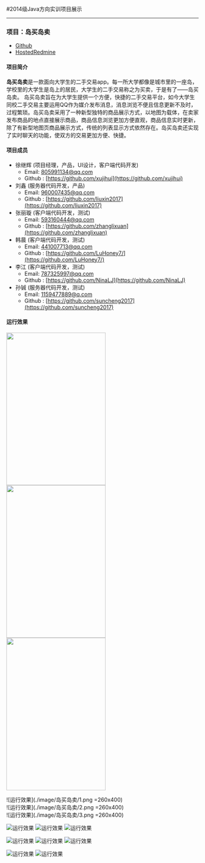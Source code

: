 #2014级Java方向实训项目展示

---------

### 项目：岛买岛卖

* [Github](https://github.com/xujihui/IslandTrading) 
* [HostedRedmine](http://www.hostedredmine.com/projects/island/wiki)

#### 项目简介

**岛买岛卖**是一款面向大学生的二手交易app。每一所大学都像是城市里的一座岛，学校里的大学生是岛上的居民，大学生的二手交易称之为买卖，于是有了——岛买岛卖。
岛买岛卖旨在为大学生提供一个方便，快捷的二手交易平台，如今大学生同校二手交易主要运用QQ作为媒介发布消息，消息浏览不便且信息更新不及时，过程繁琐。岛买岛卖采用了一种新型独特的商品展示方式，以地图为载体，在卖家发布商品的地点直接展示商品，商品信息浏览更加方便直观，商品信息实时更新，除了有新型地图页商品展示方式，传统的列表显示方式依然存在。岛买岛卖还实现了实时聊天的功能，使双方的交易更加方便、快捷。

#### 项目成员

* 徐继辉 (项目经理，产品，UI设计，客户端代码开发) 
    * Email: <805991134@qq.com>
    * Github : [https://github.com/xujihui](https://github.com/xujihui)
* 刘鑫 (服务器代码开发，产品) 
    * Email: <960007435@qq.com>
    * Github : [https://github.com/liuxin2017](https://github.com/liuxin2017)
* 张丽璇 (客户端代码开发，测试)
    * Email: <593160444@qq.com>
    * Github : [https://github.com/zhanglixuan](https://github.com/zhanglixuan)
* 韩晨 (客户端代码开发，测试)
    * Email: <441007713@qq.com>
    * Github : [https://github.com/LuHoney7/](https://github.com/LuHoney7/)
* 李江 (客户端代码开发，测试)
    * Email: <787325997@qq.com>
    * Github : [https://github.com/NinaLJ](https://github.com/NinaLJ)
* 孙铖 (服务器代码开发，测试)
    * Email: <1159477889@q.com>
    * Github : [https://github.com/suncheng2017](https://github.com/suncheng2017)

#### 运行效果
<img src="./image/岛买岛卖/1.png" width=260 height=400 />
<img src="./image/岛买岛卖/2.png" width=260 height=400 />
<img src="./image/岛买岛卖/3.png" width=260 height=400 />

![运行效果](./image/岛买岛卖/1.png =260x400)  
![运行效果](./image/岛买岛卖/2.png =260x400)  
![运行效果](./image/岛买岛卖/3.png =260x400)

![运行效果](./image/岛买岛卖/4.png)  ![运行效果](./image/岛买岛卖/5.png)  ![运行效果](./image/岛买岛卖/6.png)

![运行效果](./image/岛买岛卖/7.png)  ![运行效果](./image/岛买岛卖/8.png)  ![运行效果](./image/岛买岛卖/9.png)

![运行效果](./image/岛买岛卖/10.png)  ![运行效果](./image/岛买岛卖/11.png)
